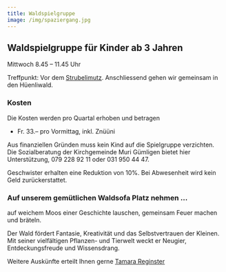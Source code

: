 ```yaml
---
title: Waldspielgruppe
image: /img/spaziergang.jpg
---
```


## Waldspielgruppe für Kinder ab 3 Jahren

Mittwoch 8.45 – 11.45 Uhr

Treffpunkt: Vor dem <a href="/contact">Strubelimutz</a>. Anschliessend gehen wir gemeinsam in den Hüenliwald.

### Kosten

Die Kosten werden pro Quartal erhoben und betragen

- Fr. 33.– pro Vormittag, inkl. Znüüni

Aus finanziellen Gründen muss kein Kind auf die Spielgruppe verzichten.
Die Sozialberatung der Kirchgemeinde Muri Gümligen bietet hier Unterstützung, 079 228 92 11 oder 031 950 44 47.

Geschwister erhalten eine Reduktion von 10%.
Bei Abwesenheit wird kein Geld zurückerstattet.

### Auf unserem gemütlichen Waldsofa Platz nehmen ...

auf weichem Moos einer Geschichte lauschen, gemeinsam Feuer machen und bräteln.

Der Wald fördert Fantasie, Kreativität und das Selbstvertrauen der Kleinen. 
Mit seiner vielfältigen Pflanzen- und Tierwelt weckt er Neugier, Entdeckungsfreude und Wissensdrang.

Weitere Auskünfte erteilt Ihnen gerne <a href="/contact">Tamara Reginster</a>
